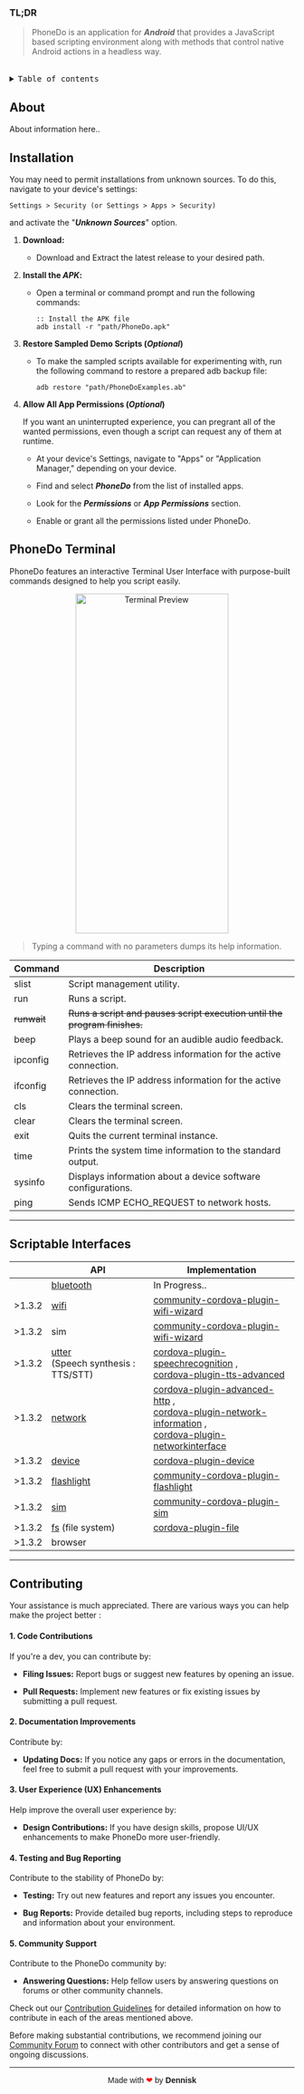 <!--
> [!NOTE]  
This project is a work in progress and not yet production-level quality.  
See : https://github.com/MurageKabui?tab=projects
PhoneDo has been my personal scripting wizard for Android. Imagine being able to whip up your own custom scripts effortlessly using JavaScript. It's not just scripting; it's an art form. PhoneDo seamlessly blends JavaScript magic with native Android actions, giving you the power to script your Android interactions with ease. It's your ticket to a world of personalized, headless wizardry.

🚀 Introducing PhoneDo, my latest project for Android scripting. It lets you use JS with methods tailored with native Android actions. It's all about headless interactions made easy. 

Meet PhoneDo , its an app that lets you script andorid with JS. 

Let's think of it like a scripting enviroment that integrates a programming api 
<p align="center">
  <img src="https://github.com/MurageKabui/N8VShell/blob/main/Preview/PhoneDo1.gif?raw=true" alt="PhoneDo Logo" width="440" height="77">
 </p>

<!--<hr>-->

### TL;DR 
> PhoneDo is an application for <b><i>Android</i></b> that provides a JavaScript based scripting environment along with  methods that control native Android actions in a headless way.

<!--<p align="center">-->
<!--  <img src="https://github.com/MurageKabui/N8VShell/blob/main/Preview/PhoneDo_icon.png?raw=true" alt="Stack" width="128" height="103">-->
<!--</p>-->
<br>


<details>
<summary><kbd>Table of contents</kbd></summary>

#### TOC 
- [About](#Tech+Stack)
- [Installation](#Installation)
- [PhoneDo Terminal](#PhoneDo+Terminal)
- [Scriptable Interfaces](#Interfaces)
- [Contributing](#Contributing)


<br/>

</details>

## About
About information here..

## Installation

You may need to permit installations from unknown sources. To do this, navigate to your device's settings:

```
Settings > Security (or Settings > Apps > Security)
```

and activate the "<b><i>Unknown Sources</i></b>" option.


1. **Download:**
   - Download and Extract the latest release to your desired path.

2. **Install the <b><i>APK</i></b>:**
   - Open a terminal or command prompt and run the following commands:

     ```batch
     :: Install the APK file
     adb install -r "path/PhoneDo.apk"
     ```

3. **Restore Sampled Demo Scripts (<b><i>Optional</i></b>)**

    - To make the sampled scripts available for experimenting with, run the following command to restore a prepared adb backup file:
        ```batch
        adb restore "path/PhoneDoExamples.ab"
        ```
4. **Allow All App Permissions (<b><i>Optional</i></b>)**

   If you want an uninterrupted experience, you can pregrant all of the wanted permissions, even though a script can  request any of them at runtime.

   - At your device's Settings,
     navigate to "Apps" or "Application Manager," depending on your device.
     
   - Find and select <b><i>PhoneDo</i></b> from the list of installed apps.
   - Look for the <b><i>Permissions</i></b> or <b><i>App Permissions</i></b> section.
   - Enable or grant all the permissions listed under PhoneDo.
   
## PhoneDo Terminal
PhoneDo features an interactive Terminal User Interface with purpose-built commands designed to help you script easily.

<p align="center">
  <img src="https://github.com/MurageKabui/N8VShell/blob/main/Preview/TUI-Preview.jpg?raw=true" alt="Terminal Preview" width="270" height="600">
</p>


> Typing a command with no parameters dumps its help information.

| Command | Description |
|---------|-------------|
|slist| Script management utility.|
|run|Runs a script.|
|~~runwait~~|~~Runs a script and pauses script execution until the program finishes.~~|
|beep| Plays a beep sound for an audible audio feedback.|
|ipconfig| Retrieves the IP address information for the active connection.|
|ifconfig| Retrieves the IP address information for the active connection.|
|cls|Clears the terminal screen.|
|clear|Clears the terminal screen.|
|exit|Quits the current terminal instance.|
|time|Prints the system time information to the standard output.|
|sysinfo|Displays information about a device software configurations.|
|ping|Sends ICMP ECHO_REQUEST to network hosts.|

--- 

## Scriptable Interfaces

| | API  | Implementation|
|-|------------|---------------|
|| [bluetooth](link%20here) | In Progress.. |
|>1.3.2| [wifi](https://app.gitbook.com/o/zerbp4UP4JRfrC37Dcay/s/GGEXXP1PjxGAHb7hakkp/methods/wifi)| [community-cordova-plugin-wifi-wizard](https://github.com/EYALIN/community-cordova-plugin-wifi-wizard/blob/master/src/android/wifiwizard2/WifiWizard2.java) |
|>1.3.2|sim|[community-cordova-plugin-wifi-wizard](linkhere)|
|>1.3.2| [utter](https://app.gitbook.com/o/zerbp4UP4JRfrC37Dcay/s/GGEXXP1PjxGAHb7hakkp/methods/utter)<br>(Speech synthesis : TTS/STT) | [cordova-plugin-speechrecognition](https://github.com/pbakondy/cordova-plugin-speechrecognition/tree/master/src/android/com/pbakondy) ,<br> [cordova-plugin-tts-advanced](https://github.com/spasma/cordova-plugin-tts-advanced/blob/master/src/android/TTS.java)|
|>1.3.2| [network](link%20here) | [cordova-plugin-advanced-http](https://github.com/silkimen/cordova-plugin-advanced-http/tree/master/src/android/com/silkimen/cordovahttp) ,<br>[cordova-plugin-network-information](linkhere) ,<br>[cordova-plugin-networkinterface](https://github.com/salbahra/cordova-plugin-networkinterface/blob/master/src/android/networkinterface.java) <br>|
|>1.3.2| [device](link%20here) | [cordova-plugin-device](https://github.com/apache/cordova-plugin-device/blob/master/src/android/Device.java) |
|>1.3.2| [flashlight](link%20here) | [community-cordova-plugin-flashlight](https://github.com/EYALIN/community-cordova-plugin-flashlight) |
|>1.3.2| [sim](lhttps://app.gitbook.com/o/zerbp4UP4JRfrC37Dcay/s/GGEXXP1PjxGAHb7hakkp/methods/sim) | [community-cordova-plugin-sim](https://github.com/EYALIN/community-cordova-plugin-sim/blob/master/src/android/com/pbakondy/Sim.java) |
|>1.3.2| [fs](https://github.com/apache/cordova-plugin-file/tree/master/src/android) (file system) | [cordova-plugin-file](https://github.com/apache/cordova-plugin-file/tree/master/src/android) |
|>1.3.2|️️️browser||

---

## Contributing
Your assistance is much appreciated. There are various ways you can help make the project better :

#### 1. **Code Contributions**

If you're a dev, you can contribute by:

- **Filing Issues:** Report bugs or suggest new features by opening an issue.
  
- **Pull Requests:** Implement new features or fix existing issues by submitting a pull request.

#### 2. **Documentation Improvements**

Contribute by:
- **Updating Docs:** If you notice any gaps or errors in the documentation, feel free to submit a pull request with your improvements.

#### 3. **User Experience (UX) Enhancements**

Help improve the overall user experience by:

- **Design Contributions:** If you have design skills, propose UI/UX enhancements to make PhoneDo more user-friendly.

#### 4. **Testing and Bug Reporting**

Contribute to the stability of PhoneDo by:

- **Testing:** Try out new features and report any issues you encounter.
  
- **Bug Reports:** Provide detailed bug reports, including steps to reproduce and information about your environment.

#### 5. **Community Support**

Contribute to the PhoneDo community by:

- **Answering Questions:** Help fellow users by answering questions on forums or other community channels.


Check out our [Contribution Guidelines](link-to-guidelines) for detailed information on how to contribute in each of the areas mentioned above.

Before making substantial contributions, we recommend joining our [Community Forum](link-to-forum) to connect with other contributors and get a sense of ongoing discussions.

---

<div style="text-align: center; font-family: Arial;">
  Made with <span style="color: red;">❤</span> by <strong>Dennisk</strong>
</div>
